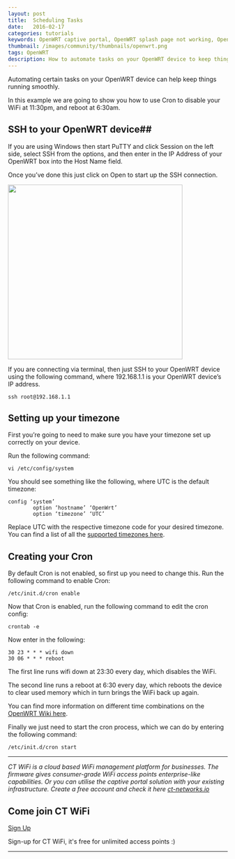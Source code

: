 ```yaml
---
layout: post
title:  Scheduling Tasks
date:   2016-02-17
categories: tutorials
keywords: OpenWRT captive portal, OpenWRT splash page not working, OpenWRT splash page template, OpenWRT splash page free, OpenWRT splash page html, OpenWRT splash page hosting, OpenMesh captive portal, OpenMesh splash page not working, OpenMesh splash page template, OpenMesh splash page free, OpenMesh splash page html, OpenMesh splash page hosting, DD-WRT
thumbnail: /images/community/thumbnails/openwrt.png
tags: OpenWRT
description: How to automate tasks on your OpenWRT device to keep things running smoothly.
---
```


Automating certain tasks on your OpenWRT device can help keep things running smoothly.

In this example we are going to show you how to use Cron to disable your WiFi at 11:30pm, and reboot at 6:30am.

## SSH to your OpenWRT device##

If you are using Windows then start PuTTY and click Session on the left side, select SSH from the options, and then enter in the IP Address of your OpenWRT box into the Host Name field.

Once you’ve done this just click on Open to start up the SSH connection.

<div class="mdl-typography--text-center">
  <img src="/images/community/tutorials/openwrt/puttyconfig.png" width="400px">
</div>

If you are connecting via terminal, then just SSH to your OpenWRT device using the following command, where 192.168.1.1 is your OpenWRT device’s IP address.

`ssh root@192.168.1.1`

## Setting up your timezone

First you’re going to need to make sure you have your timezone set up correctly on your device.

Run the following command:

`vi /etc/config/system`

You should see something like the following, where UTC is the default timezone:

    config ‘system’
            option ‘hostname’ ‘OpenWrt’
            option ‘timezone’ ‘UTC’


Replace UTC with the respective timezone code for your desired timezone. You can find a list of all the [supported timezones here](https://wiki.openwrt.org/doc/uci/system#time_zones).

## Creating your Cron

By default Cron is not enabled, so first up you need to change this.
Run the following command to enable Cron:

`/etc/init.d/cron enable`

Now that Cron is enabled, run the following command to edit the cron config:

`crontab -e`

Now enter in the following:

    30 23 * * * wifi down
    30 06 * * * reboot

The first line runs wifi down at 23:30 every day, which disables the WiFi.

The second line runs a reboot at 6:30 every day, which reboots the device to clear used memory which in turn brings the WiFi back up again.

You can find more information on different time combinations on the [OpenWRT Wiki here](https://wiki.openwrt.org/doc/howto/cron).

Finally we just need to start the cron process, which we can do by entering the following command:

`/etc/init.d/cron start`

<hr>

*CT WiFi is a cloud based WiFi management platform for businesses. The firmware gives consumer-grade WiFi access points enterprise-like capabilities. Or you can utilise the captive portal solution with your existing infrastructure. Create a free account and check it here <a href="https://ct-networks.io">ct-networks.io</a>*


<div class="mdl-typography--text-center">

<h2>Come join CT WiFi</h2>

<a href="/sign-up" class="button success dst">Sign Up</a><br>

<p>Sign-up for CT WiFi, it's free for unlimited access points :)</p>

<hr>

</div>
